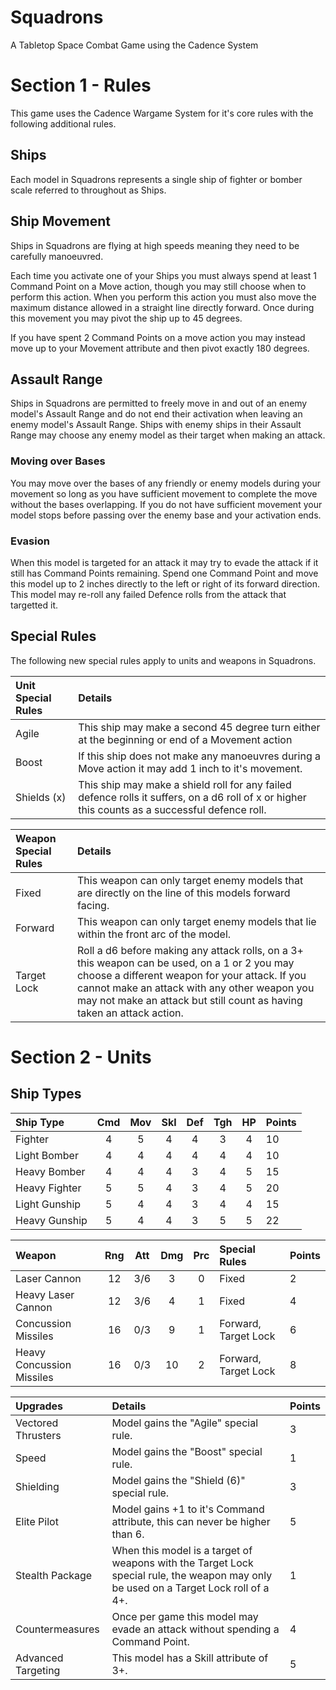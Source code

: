 Squadrons
=========

A Tabletop Space Combat Game using the Cadence System

Section 1 - Rules
=================

This game uses the Cadence Wargame System for it's core rules with the following additional rules.

## Ships 

Each model in Squadrons represents a single ship of fighter or bomber scale referred to throughout as Ships.

## Ship Movement

Ships in Squadrons are flying at high speeds meaning they need to be carefully manoeuvred.

Each time you activate one of your Ships you must always spend at least 1 Command Point on a Move action, though you may still choose when to perform this action. When you perform this action you must also move the maximum distance allowed in a straight line directly forward. Once during this movement you may pivot the ship up to 45 degrees. 

If you have spent 2 Command Points on a move action you may instead move up to your Movement attribute and then pivot exactly 180 degrees.

## Assault Range

Ships in Squadrons are permitted to freely move in and out of an enemy model's Assault Range and do not end their activation when leaving an enemy model's Assault Range. Ships with enemy ships in their Assault Range may choose any enemy model as their target when making an attack.

### Moving over Bases

You may move over the bases of any friendly or enemy models during your movement so long as you have sufficient movement to complete the move without the bases overlapping. If you do not have sufficient movement your model stops before passing over the enemy base and your activation ends.

### Evasion

When this model is targeted for an attack it may try to evade the attack if it still has Command Points remaining. Spend one Command Point and move this model up to 2 inches directly to the left or right of its forward direction. This model may re-roll any failed Defence rolls from the attack that targetted it. 

## Special Rules

The following new special rules apply to units and weapons in Squadrons.

| Unit Special Rules | Details |
| :----------------- | :------ |
| Agile | This ship may make a second 45 degree turn either at the beginning or end of a Movement action |
| Boost | If this ship does not make any manoeuvres during a Move action it may add 1 inch to it's movement. |
| Shields (x) | This ship may make a shield roll for any failed defence rolls it suffers, on a d6 roll of x or higher this counts as a successful defence roll. |

| Weapon Special Rules | Details |
| :------------------- | :------ |
| Fixed | This weapon can only target enemy models that are directly on the line of this models forward facing. |
| Forward | This weapon can only target enemy models that lie within the front arc of the model. |
| Target Lock | Roll a d6 before making any attack rolls, on a 3+ this weapon can be used, on a 1 or 2 you may choose a different weapon for your attack. If you cannot make an attack with any other weapon you may not make an attack but still count as having taken an attack action. |

Section 2 - Units
=================

## Ship Types

| Ship Type           | Cmd | Mov | Skl | Def | Tgh | HP  | Points |
| :-------------------| :-: | :-: | :-: | :-: | :-: | :-: | :----- |
| Fighter             |  4  |  5  |  4  |  4  |  3  |  4  | 10     |
| Light Bomber        |  4  |  4  |  4  |  4  |  4  |  4  | 10     |
| Heavy Bomber        |  4  |  4  |  4  |  3  |  4  |  5  | 15     |
| Heavy Fighter       |  5  |  5  |  4  |  3  |  4  |  5  | 20     |
| Light Gunship       |  5  |  4  |  4  |  3  |  4  |  4  | 15     |
| Heavy Gunship       |  5  |  4  |  4  |  3  |  5  |  5  | 22     |

| Weapon                    | Rng | Att | Dmg | Prc | Special Rules        | Points |
| :------------------------ | :-: | :-: | :-: | :-: | :------------------- | :----- |
| Laser Cannon              | 12  | 3/6 |  3  |  0  | Fixed                | 2      |
| Heavy Laser Cannon        | 12  | 3/6 |  4  |  1  | Fixed                | 4      |
| Concussion Missiles       | 16  | 0/3 |  9  |  1  | Forward, Target Lock | 6      |
| Heavy Concussion Missiles | 16  | 0/3 | 10  |  2  | Forward, Target Lock | 8      |

| Upgrades | Details | Points |
| :------- | :------ | :----- |
| Vectored Thrusters | Model gains the "Agile" special rule. | 3 |
| Speed | Model gains the "Boost" special rule. | 1 |
| Shielding | Model gains the "Shield (6)" special rule. | 3 |
| Elite Pilot | Model gains +1 to it's Command attribute, this can never be higher than 6. | 5 |
| Stealth Package | When this model is a target of weapons with the Target Lock special rule, the weapon may only be used on a Target Lock roll of a 4+. | 1 |
| Countermeasures | Once per game this model may evade an attack without spending a Command Point. | 4 |
| Advanced Targeting | This model has a Skill attribute of 3+. | 5 |
